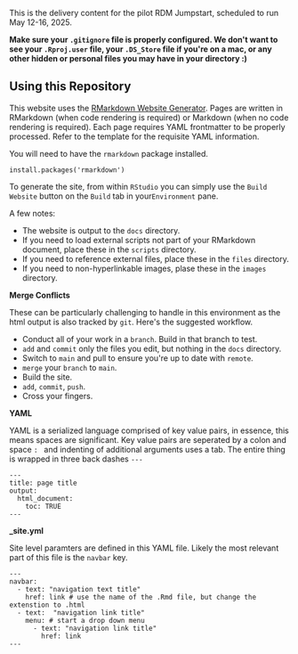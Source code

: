 This is the delivery content for the pilot RDM Jumpstart, scheduled to run May 12-16, 2025.

**Make sure your `.gitignore` file is properly configured. We don't want to see your `.Rproj.user` file, your `.DS_Store` file if you're on a mac, or any other hidden or personal files you may have in your directory :)**

## Using this Repository

This website uses the [RMarkdown Website Generator](https://bookdown.org/yihui/rmarkdown/websites.html). Pages are written in RMarkdown (when code rendering is required) or Markdown (when no code rendering is required). Each page requires YAML frontmatter to be properly processed. Refer to the template for the requisite YAML information.

You will need to have the `rmarkdown` package installed.

```
install.packages('rmarkdown')
```

To generate the site, from within `RStudio` you can simply use the `Build Website` button on the `Build` tab in your`Environment` pane.

A few notes:

* The website is output to the `docs` directory.
* If you need to load external scripts not part of your RMarkdown document, place these in the `scripts` directory.
* If you need to reference external files, place these in the `files` directory.
* If you need to non-hyperlinkable images, plase these in the `images` directory.

**Merge Conflicts**

These can be particularly challenging to handle in this environment as the html output is also tracked by `git`. Here's the suggested workflow.

* Conduct all of your work in a `branch`. Build in that branch to test.
* `add` and `commit` only the files you edit, but nothing in the `docs` directory.
* Switch to `main` and pull to ensure you're up to date with `remote`.
* `merge` your `branch` to `main`.
* Build the site.
* `add`, `commit`, `push`.
* Cross your fingers.

**YAML**

YAML is a serialized language comprised of key value pairs, in essence, this means spaces are significant. Key value pairs are seperated by a colon and space `: ` and indenting of additional arguments uses a tab. The entire thing is wrapped in three back dashes `---`

```
---
title: page title
output:
  html_document:
    toc: TRUE
---
```

**\_site.yml**

Site level paramters are defined in this YAML file. Likely the most relevant part of this file is the `navbar` key.

```
---
navbar:
  - text: "navigation text title"
    href: link # use the name of the .Rmd file, but change the extenstion to .html
  - text:  "navigation link title"
    menu: # start a drop down menu
      - text: "navigation link title"
        href: link
---
```

